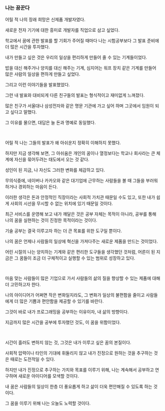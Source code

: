 ### 나는 꿈꾼다

어릴 적 나의 장래 희망은 신제품 개발자였다.

새로운 전자 기기에 대한 흥미로 개발자를 직업으로 삼고 싶었다.

학교에서 꿈에 관한 발표를 할 기회가 주어질 때마다 나는 시험공부보다 그 발표 준비에 더 많은 시간을 투자했다. 

내가 만들고 싶은 것은 우리의 일상을 편리하게 만들어 줄 수 있는 기계들이었다.

밥을 대신 해주거나 양치를 대신 해주는 기계, 심지어는 워프 장치 같은 기계를 만들어 많은 사람의 일상을 편하게 만들고 싶었다.

그리고 이런 이야기들을 발표했었다.

그런 내 발표와 대비되게 다른 친구들의 발표는 형식적이고 재미없게 느껴졌다.

많은 친구가 서울대나 삼성전자와 같은 명문 기관에 가고 싶어 하며 그곳에서 임원이 되고 싶다고 말했다. 

그 이유를 물으면, 대답은 늘 돈과 명예로 동일했다.

<br>

어릴 적 나는 그들의 발표가 왜 아쉬운지 정확히 이해하지 못했다. 

하지만 지금 생각해 보면, 그 아쉬움은 개인의 꿈이나 열정보다는 학교나 회사라는 큰 체계에 자신을 묶어두려는 태도에서 오는 것 같다. 

성인이 된 지금, 나 자신도 그러한 변화를 체감하고 있다. 

무의식중에, 네이버나 카카오와 같은 대기업에 근무하는 사람들을 볼 때 그들을 부러워하거나 경외하는 마음이 든다. 

이러한 생각은 돈과 안정적인 직장이라는 사회적 가치관 때문일 수도 있고, 또한 내가 쉽게 사회의 시선을 무시할 수 없는 위치에 있기 때문일 것이다.

최근 서비스를 운영해 보고 내가 깨달은 것은 공부 자체는 목적이 아니라, 공부를 통해 나의 꿈을 실현하는 것이 진정한 목적이라는 것이다. 

기술 공부는 결국 이루고자 하는 더 큰 목표를 위한 도구일 뿐이다. 

나의 꿈은 언제나 사람들의 일상에 혁신을 가져다주는 새로운 제품을 만드는 것이었다. 

어린 시절의 나는 양치하는 기계와 같은 편리한 도구들을 생각했던 것처럼, 어른이 된 지금은 그 꿈들이 조금 더 구체적이고 실행할 수 있는 범위로 성장하고 있다. 

<br>

마음 맞는 사람들이 많은 기업으로 가서 사람들의 삶의 질을 향상할 수 있는 제품에 대해 더 고민하고자 한다. 

나의 아이디어가 어쩌면 작은 변화일지라도, 그 변화가 일상의 불편함을 줄이고 사람들에게 더 많은 기쁨과 편안함을 제공할 수 있기를 바란다. 

그것이 바로 내가 프로그래밍을 공부하는 이유이자, 내 삶의 방향이다. 

지금까지 많은 시간을 공부에 투자했던 것도, 이 꿈을 위함이었다.

<br>

시간이 흘러도 변하지 않는 것, 그것은 내가 이루고 싶은 꿈의 본질이다. 

사회적 압력이나 타인의 기대에 휘둘리지 않고 내가 진정으로 원하는 것을 추구하는 것은 때로는 도전적일 수 있다. 

하지만 내가 진정으로 추구하는 가치와 목표를 이루기 위해, 나는 계속해서 공부하고 연구하며 새로운 아이디어를 모색할 것이다. 

내 꿈은 사람들의 일상이 한층 더 풍요롭게 하고 삶이 더욱 편안해질 수 있도록 하는 것이다. 

그 꿈을 이루기 위해 나는 오늘도 노력할 것이다.
